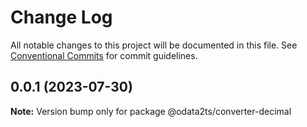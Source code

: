 # Change Log

All notable changes to this project will be documented in this file.
See [Conventional Commits](https://conventionalcommits.org) for commit guidelines.

## 0.0.1 (2023-07-30)

**Note:** Version bump only for package @odata2ts/converter-decimal
